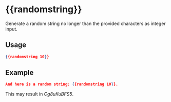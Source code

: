 # {{randomstring}}

Generate a random string no longer than the provided characters as integer input.

## Usage

```json
{{randomstring 10}}
```

## Example

```json
And here is a random string: {{randomstring 10}}.
```

This may result in *Cg8uKuBFS5*.
